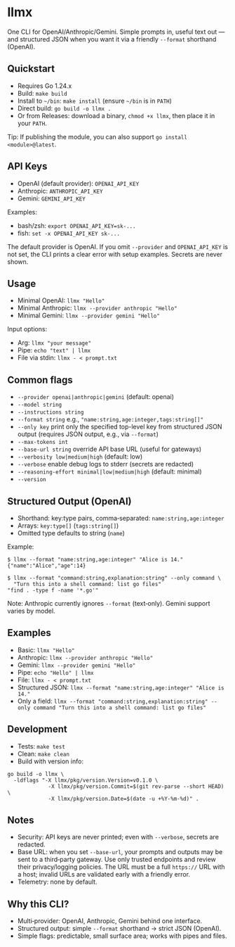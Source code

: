 # llmx

One CLI for OpenAI/Anthropic/Gemini. Simple prompts in, useful text out — and structured JSON when you want it via a friendly `--format` shorthand (OpenAI).

## Quickstart
- Requires Go 1.24.x
- Build: `make build`
- Install to `~/bin`: `make install` (ensure `~/bin` is in `PATH`)
- Direct build: `go build -o llmx .`
- Or from Releases: download a binary, `chmod +x llmx`, then place it in your `PATH`.

Tip: If publishing the module, you can also support `go install <module>@latest`.

## API Keys
- OpenAI (default provider): `OPENAI_API_KEY`
- Anthropic: `ANTHROPIC_API_KEY`
- Gemini: `GEMINI_API_KEY`

Examples:
- bash/zsh: `export OPENAI_API_KEY=sk-...`
- fish: `set -x OPENAI_API_KEY sk-...`

The default provider is OpenAI. If you omit `--provider` and `OPENAI_API_KEY` is not set, the CLI prints a clear error with setup examples. Secrets are never shown.

## Usage
- Minimal OpenAI: `llmx "Hello"`
- Minimal Anthropic: `llmx --provider anthropic "Hello"`
- Minimal Gemini: `llmx --provider gemini "Hello"`

Input options:
- Arg: `llmx "your message"`
- Pipe: `echo "text" | llmx`
- File via stdin: `llmx - < prompt.txt`

## Common flags
- `--provider openai|anthropic|gemini` (default: openai)
- `--model string`
- `--instructions string`
- `--format string`  e.g., `"name:string,age:integer,tags:string[]"`
- `--only key`  print only the specified top-level key from structured JSON output (requires JSON output, e.g., via `--format`)
- `--max-tokens int`
- `--base-url string`  override API base URL (useful for gateways)
- `--verbosity low|medium|high` (default: low)
- `--verbose` enable debug logs to stderr (secrets are redacted)
- `--reasoning-effort minimal|low|medium|high` (default: minimal)
- `--version`

## Structured Output (OpenAI)
- Shorthand: key:type pairs, comma‑separated: `name:string,age:integer`
- Arrays: `key:type[]` (`tags:string[]`)
- Omitted type defaults to string (`name`)

Example:
```
$ llmx --format "name:string,age:integer" "Alice is 14."
{"name":"Alice","age":14}

$ llmx --format "command:string,explanation:string" --only command \
  "Turn this into a shell command: list go files"
"find . -type f -name '*.go'"
```

Note: Anthropic currently ignores `--format` (text‑only). Gemini support varies by model.

## Examples
- Basic: `llmx "Hello"`
- Anthropic: `llmx --provider anthropic "Hello"`
- Gemini: `llmx --provider gemini "Hello"`
- Pipe: `echo "Hello" | llmx`
- File: `llmx - < prompt.txt`
- Structured JSON: `llmx --format "name:string,age:integer" "Alice is 14."`
- Only a field: `llmx --format "command:string,explanation:string" --only command "Turn this into a shell command: list go files"`

## Development
- Tests: `make test`
- Clean: `make clean`
- Build with version info:
```
go build -o llmx \
  -ldflags "-X llmx/pkg/version.Version=v0.1.0 \
             -X llmx/pkg/version.Commit=$(git rev-parse --short HEAD) \
             -X llmx/pkg/version.Date=$(date -u +%Y-%m-%d)" .
```

## Notes
- Security: API keys are never printed; even with `--verbose`, secrets are redacted.
- Base URL: when you set `--base-url`, your prompts and outputs may be sent to a third‑party gateway. Use only trusted endpoints and review their privacy/logging policies. The URL must be a full `https://` URL with a host; invalid URLs are validated early with a friendly error.
- Telemetry: none by default.

## Why this CLI?
- Multi‑provider: OpenAI, Anthropic, Gemini behind one interface.
- Structured output: simple `--format` shorthand → strict JSON (OpenAI).
- Simple flags: predictable, small surface area; works with pipes and files.
